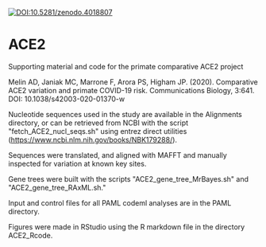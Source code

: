 [![DOI:10.5281/zenodo.4018807](https://zenodo.org/badge/DOI/10.5281/zenodo.4018807.svg)](https://zenodo.org/badge/DOI/10.5281/zenodo.4018807)

# ACE2
Supporting material and code for the primate comparative ACE2 project

Melin AD, Janiak MC, Marrone F, Arora PS, Higham JP. (2020). Comparative ACE2 variation and primate COVID-19 risk. Communications Biology, 3:641.
DOI: 	10.1038/s42003-020-01370-w

Nucleotide sequences used in the study are available in the Alignments directory, or can be retrieved from NCBI with the script "fetch_ACE2_nucl_seqs.sh" using entrez direct utilities (https://www.ncbi.nlm.nih.gov/books/NBK179288/).

Sequences were translated, and aligned with MAFFT and manually inspected for variation at known key sites. 

Gene trees were built with the scripts "ACE2_gene_tree_MrBayes.sh" and "ACE2_gene_tree_RAxML.sh."

Input and control files for all PAML codeml analyses are in the PAML directory.

Figures were made in RStudio using the R markdown file in the directory ACE2_Rcode.
